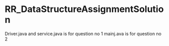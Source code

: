 # RR_DataStructureAssignmentSolution
Driver.java and service.java is for question no 1
mainj.ava is for question no 2 
